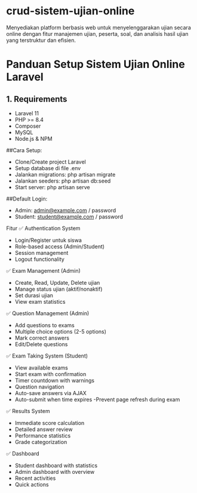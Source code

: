 # crud-sistem-ujian-online
Menyediakan platform berbasis web untuk menyelenggarakan ujian secara online dengan fitur manajemen ujian, peserta, soal, dan analisis hasil ujian yang terstruktur dan efisien.
# Panduan Setup Sistem Ujian Online Laravel  
## 1. Requirements 
- Laravel 11
- PHP >= 8.4
- Composer
- MySQL
- Node.js & NPM
  
##Cara Setup:
- Clone/Create project Laravel
- Setup database di file .env
- Jalankan migrations: php artisan migrate
- Jalankan seeders: php artisan db:seed
- Start server: php artisan serve

##Default Login:
- Admin: admin@example.com / password
- Student: student@example.com / password
  
Fitur
✅ Authentication System
- Login/Register untuk siswa
- Role-based access (Admin/Student)
- Session management
- Logout functionality

✅ Exam Management (Admin)
- Create, Read, Update, Delete ujian
- Manage status ujian (aktif/nonaktif)
- Set durasi ujian
- View exam statistics

✅ Question Management (Admin)
- Add questions to exams
- Multiple choice options (2-5 options)
- Mark correct answers
- Edit/Delete questions

✅ Exam Taking System (Student)
- View available exams
- Start exam with confirmation
- Timer countdown with warnings
- Question navigation
- Auto-save answers via AJAX
- Auto-submit when time expires
-Prevent page refresh during exam

✅ Results System
- Immediate score calculation
- Detailed answer review
- Performance statistics
- Grade categorization

✅ Dashboard
- Student dashboard with statistics
- Admin dashboard with overview
- Recent activities
- Quick actions
